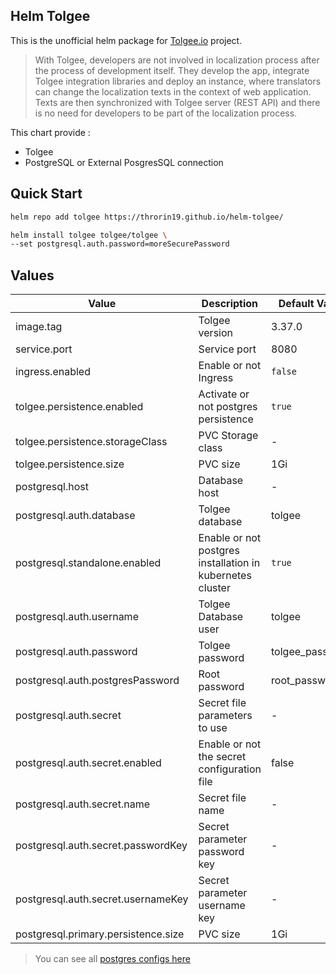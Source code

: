 ## Helm Tolgee

This is the unofficial helm package for [Tolgee.io](https://tolgee.io/) project.

> With Tolgee, developers are not involved in localization process after the process of development itself. They develop the app, integrate Tolgee integration libraries and deploy an instance, where translators can change the localization texts in the context of web application. Texts are then synchronized with Tolgee server (REST API) and there is no need for developers to be part of the localization process.

This chart provide :

- Tolgee
- PostgreSQL or External PosgresSQL connection

## Quick Start

```bash
helm repo add tolgee https://throrin19.github.io/helm-tolgee/

helm install tolgee tolgee/tolgee \
--set postgresql.auth.password=moreSecurePassword
```

## Values

| Value | Description | Default Value   |
| --- | --- |-----------------|
| image.tag | Tolgee version | 3.37.0          |
| service.port | Service port | 8080            |
| ingress.enabled | Enable or not Ingress | `false`         |
| tolgee.persistence.enabled | Activate or not postgres persistence | `true`          |
| tolgee.persistence.storageClass | PVC Storage class | -               |
| tolgee.persistence.size | PVC size | 1Gi             |
| postgresql.host | Database host | -               |
| postgresql.auth.database | Tolgee database | tolgee          |
| postgresql.standalone.enabled | Enable or not postgres installation in kubernetes cluster | `true`          |
| postgresql.auth.username | Tolgee Database user | tolgee          |
| postgresql.auth.password | Tolgee password | tolgee_password |
| postgresql.auth.postgresPassword | Root password | root_password   |
| postgresql.auth.secret | Secret file parameters to use | -               |
| postgresql.auth.secret.enabled | Enable or not the secret configuration file | false           |
| postgresql.auth.secret.name | Secret file name | -               |
| postgresql.auth.secret.passwordKey | Secret parameter password key | -               |
| postgresql.auth.secret.usernameKey | Secret parameter username key | -               |
| postgresql.primary.persistence.size | PVC size | 1Gi             |

> You can see all [postgres configs here](https://artifacthub.io/packages/helm/bitnami/postgresql)